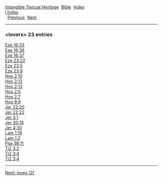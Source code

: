 [Intangible Textual Heritage](../../index)  [Bible](../index) 
[Index](index)   
[l Index](_l_)  
  [Previous](c06938)  [Next](c06940) 

------------------------------------------------------------------------

### &lt;lovers&gt; 23 entries

[Eze 16:33](../kjv/eze016.htm#033)  
[Eze 16:36](../kjv/eze016.htm#036)  
[Eze 16:37](../kjv/eze016.htm#037)  
[Eze 23:22](../kjv/eze023.htm#022)  
[Eze 23:5](../kjv/eze023.htm#005)  
[Eze 23:9](../kjv/eze023.htm#009)  
[Hos 2:10](../kjv/hos002.htm#010)  
[Hos 2:12](../kjv/hos002.htm#012)  
[Hos 2:13](../kjv/hos002.htm#013)  
[Hos 2:5](../kjv/hos002.htm#005)  
[Hos 2:7](../kjv/hos002.htm#007)  
[Hos 8:9](../kjv/hos008.htm#009)  
[Jer 22:20](../kjv/jer022.htm#020)  
[Jer 22:22](../kjv/jer022.htm#022)  
[Jer 3:1](../kjv/jer003.htm#001)  
[Jer 30:14](../kjv/jer030.htm#014)  
[Jer 4:30](../kjv/jer004.htm#030)  
[Lam 1:19](../kjv/lam001.htm#019)  
[Lam 1:2](../kjv/lam001.htm#002)  
[Psa 38:11](../kjv/psa038.htm#011)  
[Ti2 3:2](../kjv/ti2003.htm#002)  
[Ti2 3:4](../kjv/ti2003.htm#004)  
[Ti2 3:4](../kjv/ti2003.htm#004)  

------------------------------------------------------------------------

[Next: loves (2)](c06940)
